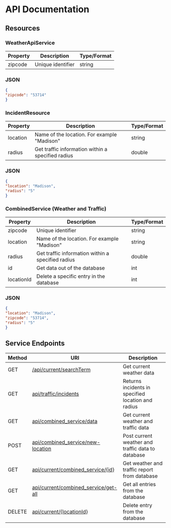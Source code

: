 # API Documentation

## Resources

### WeatherApiService

| Property   | Description                                       | Type/Format  |
|------------|---------------------------------------------------|--------------|
| zipcode    | Unique identifier                                 | string       |

### JSON
```json
{
"zipcode": "53714"
}
```

### IncidentResource

| Property   | Description                                       | Type/Format |
|------------|---------------------------------------------------|-------------|
| location   | Name of the location. For example "Madison"       | string      |
| radius     | Get traffic information within a specified radius | double      |

### JSON
```json
{
"location": "Madison",
"radius": "5"
}
```

### CombinedService (Weather and Traffic)

| Property   | Description                                       | Type/Format |
|------------|---------------------------------------------------|---------|
| zipcode    | Unique identifier                                 | string  |
| location   | Name of the location. For example "Madison"       | string  |
| radius     | Get traffic information within a specified radius | double  |
| id         | Get data out of the database                      | int     |
| locationId | Delete a specific entry in the database           | int     |

### JSON
```json
{
"location": "Madison",
"zipcode": "53714",
"radius": "5"
}
```

## Service Endpoints

| Method | URI                                                                                              | Description                                        |
|--------|--------------------------------------------------------------------------------------------------|----------------------------------------------------|
| GET    | [/api/current/searchTerm](render-md?file=docs/api_docs/get_current_weather.md)                   | Get current weather data                           |
| GET    | [api/traffic/incidents](render-md?file=docs/api_docs/get_incidents.md)                           | Returns incidents in specified location and radius |
| GET    | [api/combined_service/data](render-md?file=docs/api_docs/getcombined_service.md)                 | Get current weather and traffic data               |
| POST   | [api/combined_service/new-location](render-md?file=docs/api_docs/post_combined_service.md)       | Post current weather and traffic data to database  |
| GET    | [api/current/combined_service/{id}](render-md?file=docs/api_docs/get_combined_service_id.md)     | Get weather and traffic report from database       |
| GET    | [api/current/combined_service/get-all](render-md?file=docs/api_docs/get_combined_service_get_all.md) | Get all entries from the database                  |
| DELETE | [api/current/{locationId}](render-md?file=docs/api_docs/delete_combined_service.md)              | Delete entry from the database                     |
